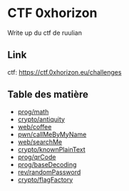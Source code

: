 # CTF 0xhorizon
Write up du ctf de ruulian
## Link
ctf: https://ctf.0xhorizon.eu/challenges
## Table des matière
- [prog/math](./prog/math.md)
- [crypto/antiquity](./crypto/antiquity.md)
- [web/coffee](./web/coffe.md)
- [pwn/callMeByMyName](./pwn/callMeByMyName.md)
- [web/searchMe](./web/searchMe.md)
- [crypto/knownPlainText](./crypto/knowPlainText.md)
- [prog/qrCode](./prog/qrcode.md)
- [prog/baseDecoding](./prog/baseDecoding.md)
- [rev/randomPassword](./rev/randomPassword.md)
- [crypto/flagFactory](./crypto/flagFactory.md)